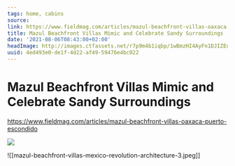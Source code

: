 ```yaml
---
tags: home, cabins
source:
link: https://www.fieldmag.com/articles/mazul-beachfront-villas-oaxaca-puerto-escondido
title: Mazul Beachfront Villas Mimic and Celebrate Sandy Surroundings
date: '2021-08-06T08:43:00+02:00'
headImage: http://images.ctfassets.net/r7p9m4b1iqbp/1wBmzHI4AyFn1DJIZEqCgc/edb38fdfef99700d1e7c32cef40e9bb6/mazul-beachfront-villas-mexico-revolution-architecture-2.jpg?w=1000
uuid: 4ed493e0-de1f-4d22-af49-59476e4bc022
---
```


# Mazul Beachfront Villas Mimic and Celebrate Sandy Surroundings
https://www.fieldmag.com/articles/mazul-beachfront-villas-oaxaca-puerto-escondido

![](https://images.ctfassets.net/r7p9m4b1iqbp/1zrRda0fNfnafeRX2OxlZS/be0bd7468e54a651a8253dfbd95faecc/mazul-beachfront-villas-mexico-revolution-architecture-3.jpg?w=1200&fm=webp&q=90)

![[mazul-beachfront-villas-mexico-revolution-architecture-3.jpeg]]
